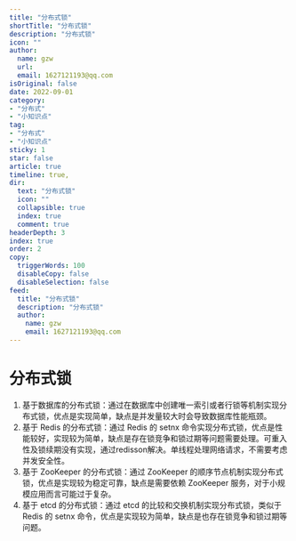 ```yaml
---
title: "分布式锁"
shortTitle: "分布式锁"
description: "分布式锁"
icon: ""
author: 
  name: gzw
  url: 
  email: 1627121193@qq.com
isOriginal: false
date: 2022-09-01
category: 
- "分布式"
- "小知识点"
tag:
- "分布式"
- "小知识点"
sticky: 1
star: false
article: true
timeline: true,
dir:
  text: "分布式锁"
  icon: ""
  collapsible: true
  index: true
  comment: true
headerDepth: 3
index: true
order: 2
copy:
  triggerWords: 100
  disableCopy: false
  disableSelection: false
feed:
  title: "分布式锁"
  description: "分布式锁"
  author:
    name: gzw
    email: 1627121193@qq.com
---
```






# 分布式锁

1. 基于数据库的分布式锁：通过在数据库中创建唯一索引或者行锁等机制实现分布式锁，优点是实现简单，缺点是并发量较大时会导致数据库性能瓶颈。
2. 基于 Redis 的分布式锁：通过 Redis 的 setnx 命令实现分布式锁，优点是性能较好，实现较为简单，缺点是存在锁竞争和锁过期等问题需要处理。可重入性及锁续期没有实现，通过redisson解决。单线程处理网络请求，不需要考虑并发安全性。
3. 基于 ZooKeeper 的分布式锁：通过 ZooKeeper 的顺序节点机制实现分布式锁，优点是实现较为稳定可靠，缺点是需要依赖 ZooKeeper 服务，对于小规模应用而言可能过于复杂。
4. 基于 etcd 的分布式锁：通过 etcd 的比较和交换机制实现分布式锁，类似于 Redis 的 setnx 命令，优点是实现较为简单，缺点是也存在锁竞争和锁过期等问题。


